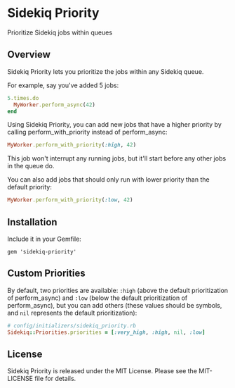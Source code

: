 Sidekiq Priority
================
Prioritize Sidekiq jobs within queues

Overview
--------

Sidekiq Priority lets you prioritize the jobs within any Sidekiq queue.

For example, say you've added 5 jobs:

```ruby
5.times.do
  MyWorker.perform_async(42)
end
```

Using Sidekiq Priority, you can add new jobs that have a higher priority by calling perform_with_priority instead of perform_async:

```ruby
MyWorker.perform_with_priority(:high, 42)
```

This job won't interrupt any running jobs, but it'll start before any other jobs in the queue do.

You can also add jobs that should only run with lower priority than the default priority:

```ruby
MyWorker.perform_with_priority(:low, 42)
```

Installation
------------

Include it in your Gemfile:

    gem 'sidekiq-priority'

Custom Priorities
------------

By default, two priorities are available: `:high` (above the default prioritization of perform_async) and `:low` (below the default prioritization of perform_async), but you can add others (these values should be symbols, and `nil` represents the default prioritization):

```ruby
# config/initializers/sidekiq_priority.rb
Sidekiq::Priorities.priorities = [:very_high, :high, nil, :low]
```

License
-------

Sidekiq Priority is released under the MIT License. Please see the MIT-LICENSE file for details.
